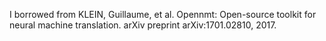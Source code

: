 I borrowed from
KLEIN, Guillaume, et al. Opennmt: Open-source toolkit for neural machine translation. 
arXiv preprint arXiv:1701.02810, 2017.
